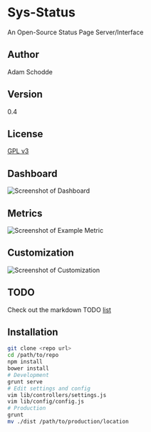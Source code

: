 Sys-Status
==========

An Open-Source Status Page Server/Interface

Author
-----
Adam Schodde

Version
-------
0.4

License
-------
[GPL v3](https://tldrlegal.com/license/gnu-general-public-license-v3-(gpl-3))


Dashboard
---------
![Screenshot of Dashboard](http://i.imgur.com/KpWhhC7.png)

Metrics
-------
![Screenshot of Example Metric](http://i.imgur.com/RFFJj8o.png)

Customization
--------------
![Screenshot of Customization](http://i.imgur.com/jo0BnFO.png)


TODO
----
Check out the markdown TODO [list](TODO.md)

Installation
------------

```bash
git clone <repo url>
cd /path/to/repo
npm install
bower install
# Development
grunt serve
# Edit settings and config
vim lib/controllers/settings.js
vim lib/config/config.js
# Production
grunt
mv ./dist /path/to/production/location
```